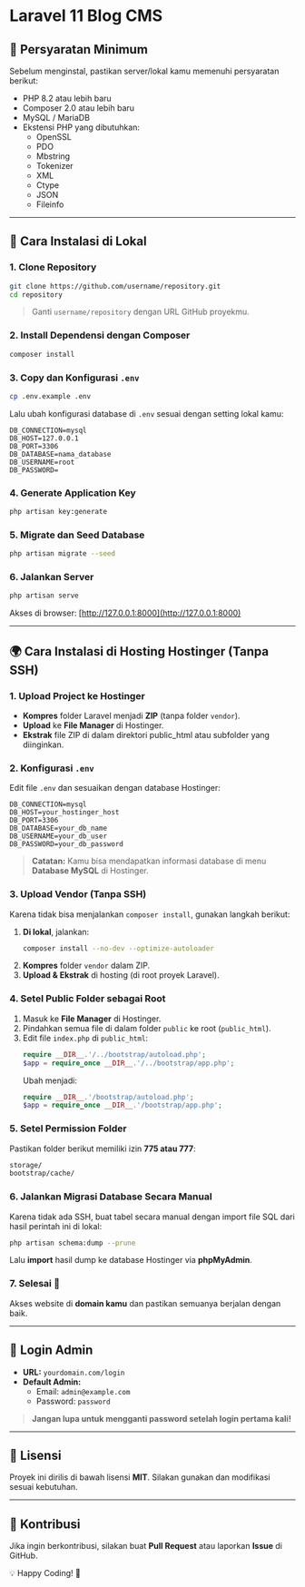 # Laravel 11 Blog CMS

## 📌 Persyaratan Minimum
Sebelum menginstal, pastikan server/lokal kamu memenuhi persyaratan berikut:

- PHP 8.2 atau lebih baru
- Composer 2.0 atau lebih baru
- MySQL / MariaDB
- Ekstensi PHP yang dibutuhkan:
  - OpenSSL
  - PDO
  - Mbstring
  - Tokenizer
  - XML
  - Ctype
  - JSON
  - Fileinfo

---

## 🚀 Cara Instalasi di Lokal

### 1. Clone Repository
```bash
git clone https://github.com/username/repository.git
cd repository
```
> Ganti `username/repository` dengan URL GitHub proyekmu.

### 2. Install Dependensi dengan Composer
```bash
composer install
```

### 3. Copy dan Konfigurasi `.env`
```bash
cp .env.example .env
```
Lalu ubah konfigurasi database di `.env` sesuai dengan setting lokal kamu:
```
DB_CONNECTION=mysql
DB_HOST=127.0.0.1
DB_PORT=3306
DB_DATABASE=nama_database
DB_USERNAME=root
DB_PASSWORD=
```

### 4. Generate Application Key
```bash
php artisan key:generate
```

### 5. Migrate dan Seed Database
```bash
php artisan migrate --seed
```

### 6. Jalankan Server
```bash
php artisan serve
```
Akses di browser: [http://127.0.0.1:8000](http://127.0.0.1:8000)

---

## 🌍 Cara Instalasi di Hosting Hostinger (Tanpa SSH)

### 1. Upload Project ke Hostinger
- **Kompres** folder Laravel menjadi **ZIP** (tanpa folder `vendor`).
- **Upload** ke **File Manager** di Hostinger.
- **Ekstrak** file ZIP di dalam direktori public_html atau subfolder yang diinginkan.

### 2. Konfigurasi `.env`
Edit file `.env` dan sesuaikan dengan database Hostinger:
```
DB_CONNECTION=mysql
DB_HOST=your_hostinger_host
DB_PORT=3306
DB_DATABASE=your_db_name
DB_USERNAME=your_db_user
DB_PASSWORD=your_db_password
```
> **Catatan:** Kamu bisa mendapatkan informasi database di menu **Database MySQL** di Hostinger.

### 3. Upload Vendor (Tanpa SSH)
Karena tidak bisa menjalankan `composer install`, gunakan langkah berikut:
1. **Di lokal**, jalankan:
   ```bash
   composer install --no-dev --optimize-autoloader
   ```
2. **Kompres** folder `vendor` dalam ZIP.
3. **Upload & Ekstrak** di hosting (di root proyek Laravel).

### 4. Setel Public Folder sebagai Root
1. Masuk ke **File Manager** di Hostinger.
2. Pindahkan semua file di dalam folder `public` ke root (`public_html`).
3. Edit file `index.php` di `public_html`:
   ```php
   require __DIR__.'/../bootstrap/autoload.php';
   $app = require_once __DIR__.'/../bootstrap/app.php';
   ```
   Ubah menjadi:
   ```php
   require __DIR__.'/bootstrap/autoload.php';
   $app = require_once __DIR__.'/bootstrap/app.php';
   ```

### 5. Setel Permission Folder
Pastikan folder berikut memiliki izin **775 atau 777**:
```bash
storage/
bootstrap/cache/
```

### 6. Jalankan Migrasi Database Secara Manual
Karena tidak ada SSH, buat tabel secara manual dengan import file SQL dari hasil perintah ini di lokal:
```bash
php artisan schema:dump --prune
```
Lalu **import** hasil dump ke database Hostinger via **phpMyAdmin**.

### 7. Selesai 🎉
Akses website di **domain kamu** dan pastikan semuanya berjalan dengan baik.

---

## 🔑 Login Admin
- **URL:** `yourdomain.com/login`
- **Default Admin:**
  - Email: `admin@example.com`
  - Password: `password`

> **Jangan lupa untuk mengganti password setelah login pertama kali!**

---

## 📌 Lisensi
Proyek ini dirilis di bawah lisensi **MIT**. Silakan gunakan dan modifikasi sesuai kebutuhan.

---

## 🎯 Kontribusi
Jika ingin berkontribusi, silakan buat **Pull Request** atau laporkan **Issue** di GitHub.

💡 Happy Coding! 🚀

